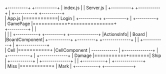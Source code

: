 
+----------+		+-----------+
| index.js |		| Server.js |
+----------+		+-----------+
     |
+----------+		+----------+	
|  App.js  |============|  Login   |
+----------+		+----------+
     |
+----------+						
| GamePage |============+===============+		
+----------+		|		|		
     |			|		|
+-----------+	+---------+	+--------------+
|ActionsInfo|	|  Board  |	|BoardComponent|
+-----------+  	+---------+	+--------------+
			|		|
+-----------+		|	+--------------+	
|   Cell    |===========+       |CellComponent |
-------------		|       +--------------+
			|	
+-----------+		|	+--------------+
|  Damage   |===========+=======|     Ship     |
+-----------+		|       +--------------+
			| 		|
+-----------+		| 	+--------------+		
|   Miss    |===========+       |     Mark     |
+-----------+		        +--------------+
			
             			
                        
                        
	     
	 

